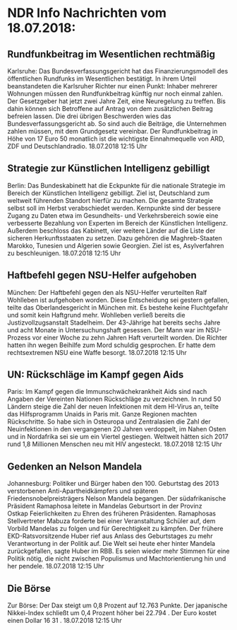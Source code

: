 # NDR Info Nachrichten vom 18.07.2018:


## Rundfunkbeitrag im Wesentlichen rechtmäßig
Karlsruhe: Das Bundesverfassungsgericht hat das Finanzierungsmodell des öffentlichen Rundfunks im Wesentlichen bestätigt. In ihrem Urteil beanstandeten die Karlsruher Richter nur einen Punkt: Inhaber mehrerer Wohnungen müssen den Rundfunkbeitrag künftig nur noch einmal zahlen. Der Gesetzgeber hat jetzt zwei Jahre Zeit, eine Neuregelung zu treffen. Bis dahin können sich Betroffene auf Antrag von dem zusätzlichen Beitrag befreien lassen. Die drei übrigen Beschwerden wies das Bundesverfassungsgericht ab. So sind auch die Beiträge, die Unternehmen zahlen müssen, mit dem Grundgesetz vereinbar. Der Rundfunkbeitrag in Höhe von 17 Euro 50 monatlich ist die wichtigste Einnahmequelle von ARD, ZDF und Deutschlandradio. 18.07.2018 12:15 Uhr 

## Strategie zur Künstlichen Intelligenz gebilligt
Berlin: Das Bundeskabinett hat die Eckpunkte für die nationale Strategie im Bereich der Künstlichen Intelligenz gebilligt. Ziel ist, Deutschland zum weltweit führenden Standort hierfür zu machen. Die gesamte Strategie selbst soll im Herbst verabschiedet werden. Kernpunkte sind der bessere Zugang zu Daten etwa im Gesundheits- und Verkehrsbereich sowie eine verbesserte Bezahlung von Experten im Bereich der Künstlichen Intelligenz. Außerdem beschloss das Kabinett, vier weitere Länder auf die Liste der sicheren Herkunftsstaaten zu setzen. Dazu gehören die Maghreb-Staaten Marokko, Tunesien und Algerien sowie Georgien. Ziel ist es, Asylverfahren zu beschleunigen. 18.07.2018 12:15 Uhr 

## Haftbefehl gegen NSU-Helfer aufgehoben
München: Der Haftbefehl gegen den als NSU-Helfer verurteilten Ralf Wohlleben ist aufgehoben worden. Diese Entscheidung sei gestern gefallen, teilte das Oberlandesgericht in München mit. Es bestehe keine Fluchtgefahr und somit kein Haftgrund mehr. Wohlleben verließ bereits die Justizvollzugsanstalt Stadelheim. Der 43-Jährige hat bereits sechs Jahre und acht Monate in Untersuchungshaft gesessen. Der Mann war im NSU-Prozess vor einer Woche zu zehn Jahren Haft verurteilt worden. Die Richter hatten ihn wegen Beihilfe zum Mord schuldig gesprochen. Er hatte dem rechtsextremen NSU eine Waffe besorgt. 18.07.2018 12:15 Uhr 

## UN: Rückschläge im Kampf gegen Aids
Paris: Im Kampf gegen die Immunschwächekrankheit Aids sind nach Angaben der Vereinten Nationen Rückschläge zu verzeichnen. In rund 50 Ländern steige die Zahl der neuen Infektionen mit dem HI-Virus an, teilte das Hilfsprogramm Unaids in Paris mit. Ganze Regionen machten Rückschritte. So habe sich in Osteuropa und Zentralasien die Zahl der Neuinfektionen in den vergangenen 20 Jahren verdoppelt, im Nahen Osten und in Nordafrika sei sie um ein Viertel gestiegen. Weltweit hätten sich 2017 rund 1,8 Millionen Menschen neu mit HIV angesteckt. 18.07.2018 12:15 Uhr 

## Gedenken an Nelson Mandela
Johannesburg: Politiker und Bürger haben den 100. Geburtstag des 2013 verstorbenen Anti-Apartheidkämpfers und späteren Friedensnobelpreisträgers Nelson Mandela begangen. Der südafrikanische Präsident Ramaphosa leitete in Mandelas Geburtsort in der Provinz Ostkap Feierlichkeiten zu Ehren des früheren Präsidenten. Ramaphosas Stellvertreter Mabuza forderte bei einer Veranstaltung Schüler auf, dem Vorbild Mandelas zu folgen und für Gerechtigkeit zu kämpfen. Der frühere EKD-Ratsvorsitzende Huber rief aus Anlass des Geburtstages zu mehr Verantwortung in der Politik auf. Die Welt sei heute eher hinter Mandela zurückgefallen, sagte Huber im RBB. Es seien wieder mehr Stimmen für eine Politik nötig, die nicht zwischen Populismus und Machtorientierung hin und her pendele. 18.07.2018 12:15 Uhr 

## Die Börse
Zur Börse: Der Dax steigt um  0,8  Prozent auf  12.763  Punkte. Der japanische Nikkei-Index schließt um  0,4  Prozent höher bei  22.794 . Der Euro kostet einen Dollar  16 31 . 18.07.2018 12:15 Uhr 
